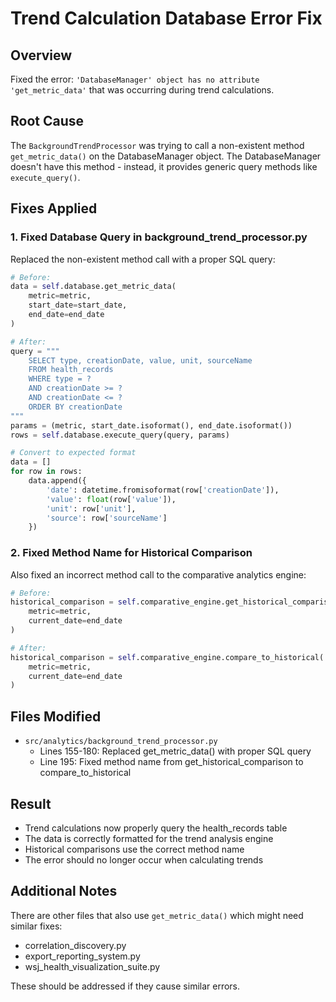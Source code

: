 # Trend Calculation Database Error Fix

## Overview
Fixed the error: `'DatabaseManager' object has no attribute 'get_metric_data'` that was occurring during trend calculations.

## Root Cause
The `BackgroundTrendProcessor` was trying to call a non-existent method `get_metric_data()` on the DatabaseManager object. The DatabaseManager doesn't have this method - instead, it provides generic query methods like `execute_query()`.

## Fixes Applied

### 1. Fixed Database Query in background_trend_processor.py
Replaced the non-existent method call with a proper SQL query:

```python
# Before:
data = self.database.get_metric_data(
    metric=metric,
    start_date=start_date,
    end_date=end_date
)

# After:
query = """
    SELECT type, creationDate, value, unit, sourceName
    FROM health_records
    WHERE type = ?
    AND creationDate >= ?
    AND creationDate <= ?
    ORDER BY creationDate
"""
params = (metric, start_date.isoformat(), end_date.isoformat())
rows = self.database.execute_query(query, params)

# Convert to expected format
data = []
for row in rows:
    data.append({
        'date': datetime.fromisoformat(row['creationDate']),
        'value': float(row['value']),
        'unit': row['unit'],
        'source': row['sourceName']
    })
```

### 2. Fixed Method Name for Historical Comparison
Also fixed an incorrect method call to the comparative analytics engine:

```python
# Before:
historical_comparison = self.comparative_engine.get_historical_comparison(
    metric=metric,
    current_date=end_date
)

# After:
historical_comparison = self.comparative_engine.compare_to_historical(
    metric=metric,
    current_date=end_date
)
```

## Files Modified
- `src/analytics/background_trend_processor.py`
  - Lines 155-180: Replaced get_metric_data() with proper SQL query
  - Line 195: Fixed method name from get_historical_comparison to compare_to_historical

## Result
- Trend calculations now properly query the health_records table
- The data is correctly formatted for the trend analysis engine
- Historical comparisons use the correct method name
- The error should no longer occur when calculating trends

## Additional Notes
There are other files that also use `get_metric_data()` which might need similar fixes:
- correlation_discovery.py
- export_reporting_system.py
- wsj_health_visualization_suite.py

These should be addressed if they cause similar errors.